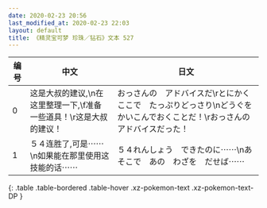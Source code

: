 ```yaml
---
date: 2020-02-23 20:56
last_modified_at: 2020-02-23 22:03
layout: default
title: 《精灵宝可梦 珍珠／钻石》文本 527
---
```

| 编号 | 中文 | 日文 |
| ---- | ---- | ---- |
| 0 | 这是大叔的建议,\n在这里整理一下,\f准备一些道具！\r这是大叔的建议！ | おっさんの　アドバイスだ\rとにかく　ここで　たっぷりどっさり\nどうぐを　かいこんでおくことだ！\rおっさんの　アドバイスだった！ |
| 1 | ５４连胜了,可是⋯⋯\n如果能在那里使用这技能的话⋯⋯ | ５４れんしょう　できたのに⋯⋯\nあそこで　あの　わざを　だせば⋯⋯ |
{: .table .table-bordered .table-hover .xz-pokemon-text .xz-pokemon-text-DP }